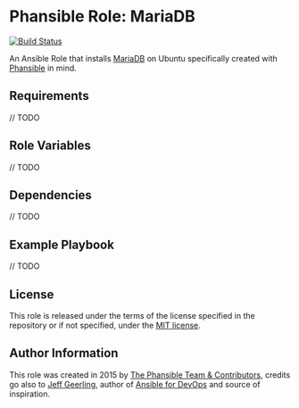 # Phansible Role: MariaDB

[![Build Status](https://travis-ci.org/phansible/role-mariadb.svg?branch=master)](https://travis-ci.org/phansible/role-mariadb)

An Ansible Role that installs [MariaDB](https://mariadb.org/) on Ubuntu specifically created with [Phansible](http://phansible.com/) in mind.

## Requirements

// TODO

## Role Variables

// TODO

## Dependencies

// TODO

## Example Playbook

// TODO

## License

This role is released under the terms of the license specified in the repository or if not specified, under the [MIT license](https://raw.githubusercontent.com/phansible/role-mariadb/master/LICENSE).

## Author Information

This role was created in 2015 by [The Phansible Team & Contributors](https://github.com/phansible/role-mariadb/graphs/contributors), credits go also to [Jeff Geerling](http://jeffgeerling.com/), author of [Ansible for DevOps](http://ansiblefordevops.com/) and source of inspiration.
